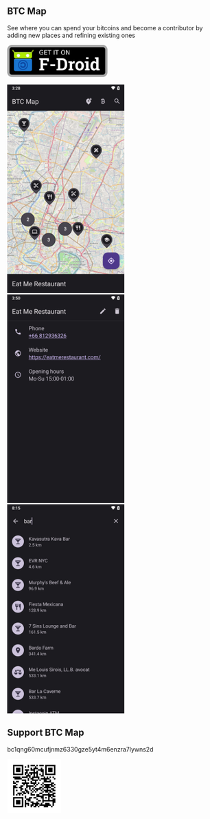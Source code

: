 ## BTC Map

See where you can spend your bitcoins and become a contributor by adding new places and refining existing ones

<p>
  <a href="https://f-droid.org/packages/org.btcmap/">
    <img src="graphics/get-it-on-fdroid.svg" alt="Get it on F-Droid" height="75">
  </a>
</p>

<div>
<img alt="" src="fastlane/metadata/android/en-US/images/phoneScreenshots/1.jpg" width="273">
<img alt="" src="fastlane/metadata/android/en-US/images/phoneScreenshots/2.jpg" width="273">
<img alt="" src="fastlane/metadata/android/en-US/images/phoneScreenshots/3.jpg" width="273">
</div>

## Support BTC Map

bc1qng60mcufjnmz6330gze5yt4m6enzra7lywns2d

<img src="app/src/main/res/drawable-nodpi/btc_address.png" width="25%">
